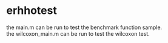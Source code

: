 # erhhotest
the main.m can be run to test the benchmark function sample.  
the wilcoxon_main.m can be run to test the wilcoxon test.
